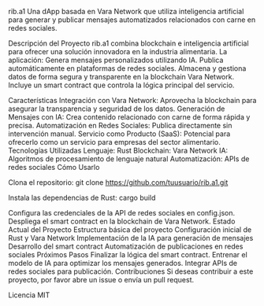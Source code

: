 rib.a1
Una dApp basada en Vara Network que utiliza inteligencia artificial para generar y publicar mensajes automatizados relacionados con carne en redes sociales.

Descripción del Proyecto
rib.a1 combina blockchain e inteligencia artificial para ofrecer una solución innovadora en la industria alimentaria. La aplicación:
Genera mensajes personalizados utilizando IA.
Publica automáticamente en plataformas de redes sociales.
Almacena y gestiona datos de forma segura y transparente en la blockchain Vara Network.
Incluye un smart contract que controla la lógica principal del servicio.

Características
Integración con Vara Network: Aprovecha la blockchain para asegurar la transparencia y seguridad de los datos.
Generación de Mensajes con IA: Crea contenido relacionado con carne de forma rápida y precisa.
Automatización en Redes Sociales: Publica directamente sin intervención manual.
Servicio como Producto (SaaS): Potencial para ofrecerlo como un servicio para empresas del sector alimentario.
Tecnologías Utilizadas
Lenguaje: Rust
Blockchain: Vara Network
IA: Algoritmos de procesamiento de lenguaje natural
Automatización: APIs de redes sociales
Cómo Usarlo

Clona el repositorio: 
git clone https://github.com/tuusuario/rib.a1.git  

Instala las dependencias de Rust:
cargo build  

Configura las credenciales de la API de redes sociales en config.json.
Despliega el smart contract en la blockchain de Vara Network.
Estado Actual del Proyecto
 Estructura básica del proyecto
 Configuración inicial de Rust y Vara Network
 Implementación de la IA para generación de mensajes
 Desarrollo del smart contract
 Automatización de publicaciones en redes sociales
Próximos Pasos
Finalizar la lógica del smart contract.
Entrenar el modelo de IA para optimizar los mensajes generados.
Integrar APIs de redes sociales para publicación.
Contribuciones
Si deseas contribuir a este proyecto, por favor abre un issue o envía un pull request.

Licencia
MIT

